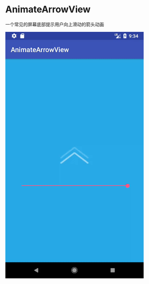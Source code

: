 # AnimateArrowView
一个常见的屏幕底部提示用户向上滑动的箭头动画

![art](https://github.com/LeonXtp/AnimateArrowView/blob/master/art/ezgif.com-video-to-gif.gif)
